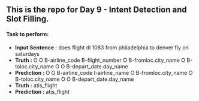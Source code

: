 ## This is the repo for Day 9 - Intent Detection and Slot Filling.

#### Task to perform: 
- <b>Input Sentence :</b>  does flight dl 1083 from philadelphia to denver fly on saturdays
- <b>Truth        :</b>  O O B-airline_code B-flight_number O B-fromloc.city_name O B-toloc.city_name O O B-depart_date.day_name
- <b>Prediction :</b>  O O B-airline_code I-airline_name O B-fromloc.city_name O B-toloc.city_name O O B-depart_date.day_name
- <b>Truth        :</b>  atis_flight
- <b>Prediction :</b>  atis_flight
